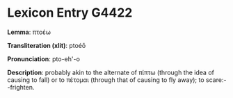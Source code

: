 # Lexicon Entry G4422

**Lemma**: πτοέω

**Transliteration (xlit)**: ptoéō

**Pronunciation**: pto-eh'-o

**Description**:
probably akin to the alternate of πίπτω (through the idea of causing to fall) or to πέτομαι (through that of causing to fly away); to scare:--frighten.
